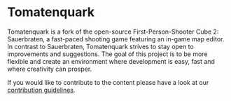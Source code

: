 # Tomatenquark

Tomatenquark is a fork of the open-source First-Person-Shooter Cube 2: Sauerbraten, a fast-paced shooting game featuring an in-game map editor.
In contrast to Sauerbraten, Tomatenquark strives to stay open to improvements and suggestions.
The goal of this project is to be more flexible and create an environment where development is easy, fast and where creativity can prosper.

If you would like to contribute to the content please have a look at our [contribution guidelines]().

